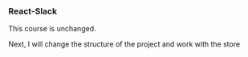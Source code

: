 ### React-Slack

This course is unchanged. 

Next, I will change the structure of the project and work with the store
